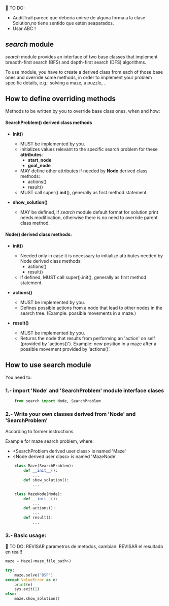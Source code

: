 
📌 TO DO:
* AuditTrail parece que debería unirse de alguna forma a la clase Solution,no tiene sentido que estén seaparados.
* Usar ABC !


## *search* module
*search* module provides an interface of two base classes that implement  breadth-first search (BFS) and depth-first search (DFS) algorithms.

To use module, you have to create a derived class from each of those base ones and override some methods, in order to implement your problem specific details, e.g.: solving a maze, a puzzle, ..

## How to define overriding methods

Methods to be written by you to override base class ones, when and how:

#### SearchProblem() derived class methods

* **__init__()**

    * MUST be implemented by you.
    * Initializes values relevant to the specific search problem for these **attributes**:
      - **start_node**
      - **goal_node**
    * MAY define other attributes if needed by **Node** derived class methods:
      - actions()
      - result()
    * MUST call super().__init__(), generally as first method statement.


* **show_solution()**

    * MAY be defined, if *search* module default format for solution print needs modification, otherwise there is no need to override parent class method.

#### Node() derived class methods:

* **__init__()**

    * Needed only in case it is necessary to initialize attributes needed by Node derived class methods:
        - actions()
        - result()
    * if defined, MUST call super().init(), generally as first method statement.


* **actions()**
    * MUST be implemented by you.
    * Defines possible actions from a node that lead to other nodes in the search tree. (Example: possible movements in a maze.)


* **result()**
    * MUST be implemented by you.
    * Returns the node that results from performing an 'action' on self (provided by 'actions()'). Example: new position in a maze after a possible movement provided by 'actions()'.





## How to use search module

You need to:

### 1.-  import 'Node' and 'SearchProblem' module interface clases

```python
    from search import Node, SearchProblem
```

### 2.- Write your own classes derived from 'Node' and 'SearchProblem'

According to former instructions.

Example for maze search problem, where:
  - &lt;SearchProblem derived user class&gt;  is named 'Maze'
  - &lt;Node derived user class&gt; is named 'MazeNode'



```python
    class Maze(SearchProblem):
        def __init__():
            ...
        def show_solution():
            ...

    class MazeNode(Node):
        def __init__():
            ...
        def actions():
            ...
        def result():
            ...
```


### 3.- Basic usage:

📌 TO DO: REVISAR parametros de metodos, cambian:
REVISAR el resultado en real!!


```python
maze = Maze(<maze_file_path>)

try:
    maze.solve('BSF')
except ValueError as e:
    print(e)
    sys.exit(1)
else:
    maze.show_solution()
